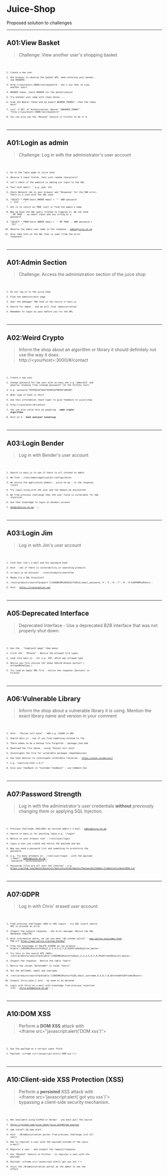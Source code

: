 # Juice-Shop

Proposed solution to challenges

---

## A01:View Basket

>Challenge: View another user's shopping basket <!-- .element: style="font-size:0.8em"-->

<code style="font-size: 0.5em;">

1. Create a new user
1. Use browser to observe the basket API, when entering your basket - see HEADERS
1. http://&lt;yourhost&gt;:3000/rest/basket/6 - Can I use that to view another user?
1. BEARER token, check HEADER for the Authorization
1. Try another user name with steps below ...
1. Grab the Bearer Token and do export BEARER_TOKEN="..then the token here"
1. curl -X GET -H "Authorization: Bearer \"$BEARER_TOKEN\"" "http://&lt;yourhost&gt;:3000/rest/basket/3"
1. You can also use the "Resend" feature in Firefox to do nr 6.

</code>

---
## A01:Login as admin

>Challenge: Log in with the administrator's user account <!-- .element: style="font-size:0.8em"-->

<code style="font-size: 0.5em;">

1. Go to the login page in juice shop
1. Observe 2 input fields. Test with random characters?
1. Let's check if the website is adding our input to the SQL
1. Test with email: **'** e.g. pwd: 111
1. Check Network tab in your browser and "Response" for the 500 error. There is a json with the SQL used
1. "SELECT * FROM Users WHERE email = '**'**' AND password = '111' ..."
1. Get it to return as TRUE (sql) or find the admin's name
1. Now we know the SQL query related to logging in. We can send **'** OR TRUE -- as email input and any string as a password
1. "SELECT * FROM Users WHERE email = '' OR TRUE -- AND password = '111' ..."
1. Observe the admin user name in the response - admin@juice-sh.op
1. Also take note on the SQL that is used (from the error response)

</code>

---

## A01:Admin Section

>Challenge: Access the administration section of the juice shop <!-- .element: style="font-size:0.8em"-->

<code style="font-size: 0.5em;">

1. Do not log-in to the juice-shop
1. Find the administrator page
1. User the debugger TAB look in the source => main.js
1. Search for admin - and we will find 'administration'
1. Remember to login as `admin` before you try the URL

</code>

---

## A02:Weird Crypto

>Inform the shop about an algorithm or library it should definitely not use the way it does.<br>http://&lt;yourhost&gt;:3000/#/contact

<code style="font-size: 0.5em;">

1. Create a new user
1. Change password for new user with an easy one e.g 'admin123' and observe response from /change-password? (In the Firefox tool)
1. e.g. password:"0192023a7bbd73250516f069df18b500"
1. What type of hash is this?
1. Use this information (hash type) to give feedback to juice-shop
1. http://&lt;yourhost&gt;/#/contact
1. You can also solve this by googling - **weak crypto algorithms**
1. Hint on 4 - **hash analyzer tunnelsup**

</code>

---
## A03:Login Bender

>Log in with Bender's user account

<code style="font-size: 0.5em;">

1. Search in main.js to see if there is url related to admin
1. We find - /rest/admin/application-configuration
1. We notice the application domain - juice-sh.op - in the response (json)
1. Try login using with the user and the domain we discovered
1. We from previous challenge that the user field is vulnerable for SQL injection
1. Use that knowledge to login on benders account
1. bender@juice-sh.op'--;

</code>

---

## A03:Login Jim

>Log in with Jim's user account

<code style="font-size: 0.5em;">

1. Find User Jim's e-mail and his password hash
1. Hint - see if there is vulnerability in searching products
1. in main.js we discover - /rest/products/search?q=
1. Maybe try a SQL Injection?
1. /rest/products/search?q=qwert'))%20UNION%20SELECT%20id,email,password,'4','5','6','7','8','9'%20FROM%20Users--
1. Hint - https://crackstation.net

</code>

---

## A05:Deprecated Interface

>Deprecated Interface - Use a deprecated B2B interface that was not properly shut down.

<code style="font-size: 0.5em;">

1. Use the - "Complaint page" (See menu)
1. Click the - "Browse" - Notice the allowed file types.
1. Look into main.js - for e.g. ZIP, which was allowed type
1. Notice any file choices not shown behind Browse button? ( allowedMimeType )
1. Try load an empty XML file - notice the response (devtool) in Firefox

</code>

---
## A06:Vulnerable Library

>Inform the shop about a vulnerable library it is using. Mention the exact library name and version in your comment

<code style="font-size: 0.5em;">

1. Hint - "Poison null byte" - %00 e.g. %2500 in URL
1. Search main.js - see if you find something related to ftp
1. There seems to be a backup file forgotten - package.json.bak
1. Download the file above - using "Poison null byte"
1. Investigate the file for vulnerable packages (dependencies)
1. Use Snyk Advisor to investigate vulnerable libraries - https://snyk.io/advisor/
1. e.g. "sanitize-html 1.4.2"
1. Give your feedback in "Customer Feedback" - use Comment box

</code>

---

## A07:Password Strength

>Log in with the administrator's user credentials **without** previously changing them or applying SQL Injection.

<code style="font-size: 0.5em;">

1. Previous challenge (A01/A03) we noticed admin's e-mail : admin@juice-sh.op
1. Search in main.js for anything login e.g. "/login"
1. Notice in your browser tool - /rest/user/login
1. Login a user you create and notice the payload and api
1. Now you need a password list and something to bruteforce the password.
1. e.g. Try many attempts  on -  /rest/user/login - with the payload {'email':'admin@juice-sh.op', 'password':'mytestpassword'}
1. Passwords files are all over the internet - e.g.  https://github.com/danielmiessler/SecLists/blob/master/Passwords/Common-Credentials/best1050.txt

</code>

---

## A07:GDPR

>Log in with Chris' erased user account.

<code style="font-size: 0.5em;">

1. From previous challenges (A03 or A01 login) - try SQL inject search API to provoke an error
1. Inspect the network response - the error message. Notice the SQL database (SQLITE)
1. With information above, we can see what "db schema sqlite" - www.sqlite.org/index.html - FAQ nr7 https://www.sqlite.org/faq.html#q7
1. From the knowledge of SQLITE_SCHEMA we can produce : blabla'))UNION%20select%20sql,2,3,4,5,6,7,8,9%20from%20sqlite_master--
1. Try this in the search API (A03): /rest/products/search?q=blabla'))UNION%20select%20sql,2,3,4,5,6,7,8,9%20from%20sqlite_master--
1. Inspect the response - Notice the table "Users"
1. Notice the column "DeletedAt" in talbe "Users"
1. Get the deltedAt, email and username
1. /rest/products/search?q=blabla'))UNION%20select%201,email,username,4,5,6,7,8,deletedAt%20from%20users--
1. Inspect chris.pike's info - he seem to be deleted
1. Login with Chris'es e-mail with knowledge from previous injection info - chris.pike@juice-sh.op'--;

</code>

---

## A10:DOM XSS

>Perform a **DOM XSS** attack with<br>&lt;iframe src="javascript:alert('DOM xss')">

<code style="font-size: 0.5em;">

1. Use the payload on a certain input field
1. Payload: &lt;iframe src="javascript:alert('DOM xss')">

</code>

---

## A10:Client-side XSS Protection (XSS)

>Perform a **persisted** XSS attack with<br>&lt;iframe src='javascript:alert(\`got you xss\`)'><br>bypassing a client-side security mechanism.

<code style="font-size: 0.5em;">

1. Not available using GitPod or Docker - you must pull the source
1. https://github.com/juice-shop/juice-shop#from-sources
1. npm install && npm start
1. Hint - /#/administration portal from previous challenge list all users
1. How to register a user with the payload instead of the users e-mail?
1. Register a user - and inspect the request/response
1. Use "Resend" feature in Firefox - to register a user with the payload
1. Payload: &lt;iframe src='javascript:alert(\`got you xss\`)'>
1. Visit the /#/administration portal as the admin to see the effect

</code>
